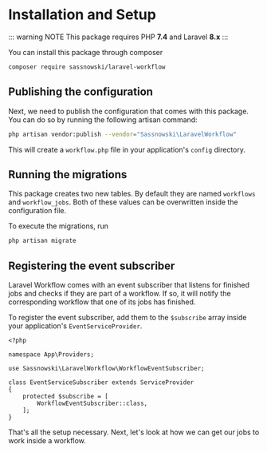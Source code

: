 # Installation and Setup

::: warning NOTE
This package requires PHP **7.4** and Laravel **8.x**
:::

You can install this package through composer

```bash
composer require sassnowski/laravel-workflow
```

## Publishing the configuration

Next, we need to publish the configuration that comes with this package. You can do so by running the following artisan command:

```bash
php artisan vendor:publish --vendor="Sassnowski\LaravelWorkflow"
```

This will create a `workflow.php` file in your application's `config` directory.

## Running the migrations

This package creates two new tables. By default they are named `workflows` and `workflow_jobs`. Both of these values can be overwritten inside the configuration file.

To execute the migrations, run

```bash
php artisan migrate
```

## Registering the event subscriber

Laravel Workflow comes with an event subscriber that listens for finished jobs and checks if they are part of a workflow. If so, it will notify the corresponding workflow that one of its jobs has finished.

To register the event subscriber, add them to the `$subscribe` array inside your application's `EventServiceProvider`.

```php{10}
<?php

namespace App\Providers;

use Sassnowski\LaravelWorkflow\WorkflowEventSubscriber;

class EventServiceSubscriber extends ServiceProvider
{
    protected $subscribe = [
        WorkflowEventSubscriber::class,
    ];
}
```

That's all the setup necessary. Next, let's look at how we can get our jobs to work inside a workflow.
